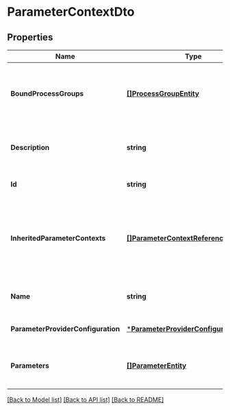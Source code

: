 # ParameterContextDto

## Properties
Name | Type | Description | Notes
------------ | ------------- | ------------- | -------------
**BoundProcessGroups** | [**[]ProcessGroupEntity**](ProcessGroupEntity.md) | The Process Groups that are bound to this Parameter Context | [required] [default to null]
**Description** | **string** | The Description of the Parameter Context. | [optional] [default to null]
**Id** | **string** | The ID the Parameter Context. | [optional] [default to null]
**InheritedParameterContexts** | [**[]ParameterContextReferenceEntity**](ParameterContextReferenceEntity.md) | A list of references of Parameter Contexts from which this one inherits parameters | [required] [default to null]
**Name** | **string** | The Name of the Parameter Context. | [optional] [default to null]
**ParameterProviderConfiguration** | [***ParameterProviderConfigurationEntity**](ParameterProviderConfigurationEntity.md) |  | [optional] [default to null]
**Parameters** | [**[]ParameterEntity**](ParameterEntity.md) | The Parameters for the Parameter Context | [required] [default to null]

[[Back to Model list]](../README.md#documentation-for-models) [[Back to API list]](../README.md#documentation-for-api-endpoints) [[Back to README]](../README.md)


